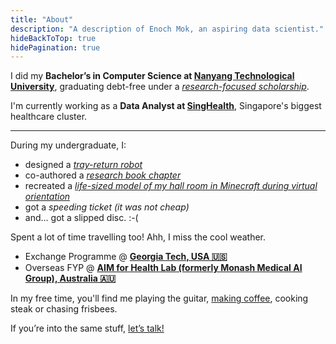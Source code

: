 ```yaml
---
title: "About"
description: "A description of Enoch Mok, an aspiring data scientist."
hideBackToTop: true
hidePagination: true
---
```


I did my **Bachelor’s in Computer Science at [Nanyang Technological University](https://www.ntu.edu.sg/)**, graduating debt-free under a [_research-focused scholarship_](https://www.ntu.edu.sg/admissions/undergraduate/premier-scholar-programmes/cn-yang-scholars-programme).

I'm currently working as a **Data Analyst at [SingHealth](https://www.singhealth.com.sg/)**, Singapore's biggest healthcare cluster.

---

During my undergraduate, I:

- designed a [_tray-return robot_](https://blogs.ntu.edu.sg/ps9888-2021-g15/)
- co-authored a [_research book chapter_](https://www.igi-global.com/chapter/federated-learning-for-breast-cancer-classification/338985)
- recreated a [_life-sized model of my hall room in Minecraft during virtual orientation_](/OrientationHallRoomMinecraft.jpg)
- got a _speeding ticket (it was not cheap)_
- and... got a slipped disc. :-(

Spent a lot of time travelling too! Ahh, I miss the cool weather.

- Exchange Programme @ [**Georgia Tech, USA 🇺🇸**](https://www.gatech.edu/)
- Overseas FYP @ [**AIM for Health Lab (formerly Monash Medical AI Group), Australia 🇦🇺**](https://www.monash.edu/it/aimh-lab)

In my free time, you'll find me playing the guitar, [making coffee](/things/my_caffeine_addiction), cooking steak or chasing frisbees.

If you’re into the same stuff, [let’s talk!](mailto:enochmokny@gmail.com)
